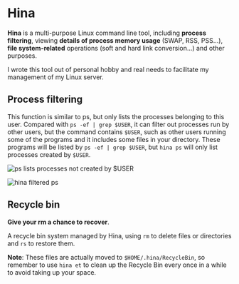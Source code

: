 # Hina

**Hina** is a multi-purpose Linux command line tool, including **process filtering**, viewing **details of process memory usage** (SWAP, RSS, PSS...), **file system-related** operations (soft and hard link conversion...) and other purposes.

I wrote this tool out of personal hobby and real needs to facilitate my management of my Linux server.



## Process filtering

This function is similar to ps, but only lists the processes belonging to this user. Compared with `ps -ef | grep $USER`, it can filter out processes run by other users, but the command contains `$USER`, such as other users running some of the programs and it includes some files in your directory. These programs will be listed by `ps -ef | grep $USER`, but `hina ps` will only list processes created by `$USER`.

![ps lists processes not created by $USER](./asset/image-20231013211220786.png)

![hina filtered ps](./asset/image-20231013211251936.png)



## Recycle bin

**Give your rm a chance to recover**.

A recycle bin system managed by Hina, using `rm` to delete files or directories and `rs` to restore them.

**Note**: These files are actually moved to `$HOME/.hina/RecycleBin`, so remember to use `hina et` to clean up the Recycle Bin every once in a while to avoid taking up your space.



